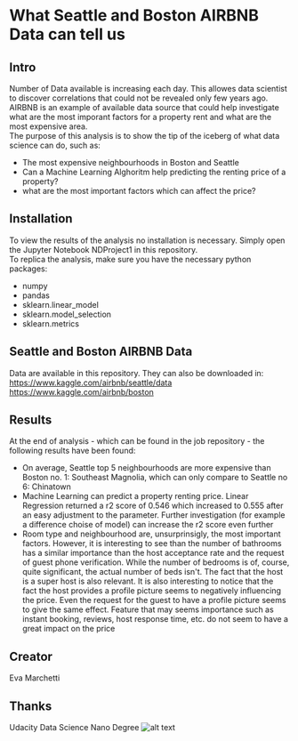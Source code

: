# What Seattle and Boston AIRBNB Data can tell us

## Intro
Number of Data available is increasing each day. This allowes data scientist to discover correlations that could not be revealed only few years ago.  
AIRBNB is an example of available data source that could help investigate what are the most imporant factors for a property rent and what are the most expensive area.  
The purpose of this analysis is to show the tip of the iceberg of what data science can do, such as:  
 - The most expensive neighbourhoods in Boston and Seattle  
 - Can a Machine Learning Alghoritm help predicting the renting price of a property?
 - what are the most important factors which can affect the price?

## Installation
To view the results of the analysis no installation is necessary. Simply open the Jupyter Notebook NDProject1 in this repository.  
To replica the analysis, make sure you have the necessary python packages:
 - numpy
 - pandas
 - sklearn.linear_model
 - sklearn.model_selection
 - sklearn.metrics

## Seattle and Boston AIRBNB Data
Data are available in this repository. They can also be downloaded in:  
https://www.kaggle.com/airbnb/seattle/data  
https://www.kaggle.com/airbnb/boston

## Results
At the end of analysis - which can be found in the job repository - the following results have been found:  
 - On average, Seattle top 5 neighbourhoods are more expensive than Boston no. 1: Southeast Magnolia, which can only compare to Seattle no 6: Chinatown
 - Machine Learning can predict a property renting price. Linear Regression returned a r2 score of 0.546 which increased to 0.555 after an easy adjustment to the parameter. Further investigation (for example a difference choise of model) can increase the r2 score even further
 - Room type and neighbourhood are, unsurprinsigly, the most important factors. However, it is interesting to see than the number of bathrooms has a similar importance than the 
 host acceptance rate and the request of guest phone verification. While the number of bedrooms is of, course, quite significant, the actual number of beds isn't. 
 The fact that the host is a super host is also relevant. It is also interesting to notice that the fact the host provides a profile picture seems to negatively influencing the price. Even the request for the guest to have a profile picture seems to give the same effect.
Feature that may seems importance such as instant booking, reviews, host response time, etc. do not seem to have a great impact on the price

## Creator
Eva Marchetti

## Thanks
Udacity Data Science Nano Degree
![alt text](https://github.com/[username]/[reponame]/blob/[branch]/image.jpg?raw=true)
